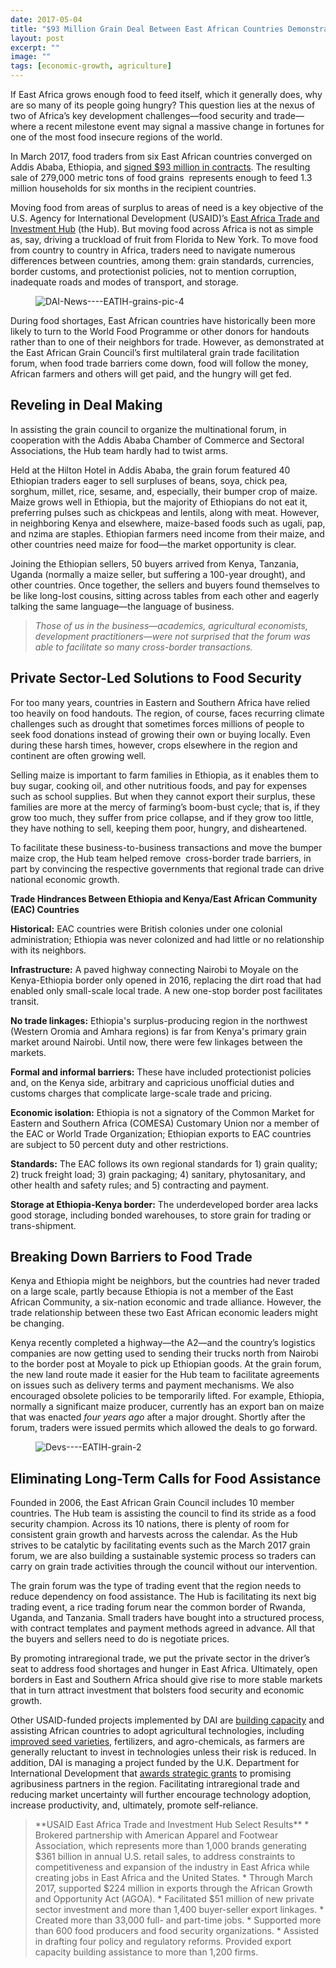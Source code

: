 ```yaml
---
date: 2017-05-04
title: "$93 Million Grain Deal Between East African Countries Demonstrates How the Region Can Feed Itself"
layout: post
excerpt: ""
image: ""
tags: [economic-growth, agriculture]
---
```

<p>If East Africa grows enough food to feed itself, which it generally does, why are so many of its people going hungry? This question lies at the nexus of two of Africa’s key development challenges—food security and trade—where a recent milestone event may signal a massive change in fortunes for one of the most food insecure regions of the world.</p><p>In March 2017, food traders from six East African countries converged on Addis Ababa, Ethiopia, and <a href="https://www.dai.com/news/a-trade-solution-to-the-food-security-challenge-surplus-grains-worth-83-dollars-million-now-available-to-countries-in-need">signed $93 million in contracts</a>. The resulting sale of 279,000 metric tons of food grains  represents enough to feed 1.3 million households for six months in the recipient countries.</p><p>Moving food from areas of surplus to areas of need is a key objective of the U.S. Agency for International Development (USAID)’s <a href="https://www.dai.com/our-work/projects/east-africa-trade-and-investment-hub-tih">East Africa Trade and Investment Hub</a> (the Hub). But moving food across Africa is not as simple as, say, driving a truckload of fruit from Florida to New York. To move food from country to country in Africa, traders need to navigate numerous differences between countries, among them: grain standards, currencies, border customs, and protectionist policies, not to mention corruption, inadequate roads and modes of transport, and storage.</p><figure class="kg-card kg-image-card"><img src="https://pubs.ghost.io/uploads/DAI-News----EATIH-grains-pic-4.jpg" class="kg-image" alt="DAI-News----EATIH-grains-pic-4" loading="lazy" title="Traders convene March 7, 2017, at the multilateral grain trade facilitation forum in Addis Ababa, Ethiopia."></figure><p>During food shortages, East African countries have historically been more likely to turn to the World Food Programme or other donors for handouts rather than to one of their neighbors for trade. However, as demonstrated at the East African Grain Council’s first multilateral grain trade facilitation forum, when food trade barriers come down, food will follow the money, African farmers and others will get paid, and the hungry will get fed.</p><h2 id="reveling-in-deal-making">Reveling in Deal Making</h2><p>In assisting the grain council to organize the multinational forum, in cooperation with the Addis Ababa Chamber of Commerce and Sectoral Associations, the Hub team hardly had to twist arms.</p><p>Held at the Hilton Hotel in Addis Ababa, the grain forum featured 40 Ethiopian traders eager to sell surpluses of beans, soya, chick pea, sorghum, millet, rice, sesame, and, especially, their bumper crop of maize. Maize grows well in Ethiopia, but the majority of Ethiopians do not eat it, preferring pulses such as chickpeas and lentils, along with meat. However, in neighboring Kenya and elsewhere, maize-based foods such as ugali, pap, and nzima are staples. Ethiopian farmers need income from their maize, and other countries need maize for food—the market opportunity is clear.</p><p>Joining the Ethiopian sellers, 50 buyers arrived from Kenya, Tanzania, Uganda (normally a maize seller, but suffering a 100-year drought), and other countries. Once together, the sellers and buyers found themselves to be like long-lost cousins, sitting across tables from each other and eagerly talking the same language—the language of business.</p><blockquote><em>Those of us in the business—academics, agricultural economists, development practitioners—were not surprised that the forum was able to facilitate so many cross-border transactions.</em></blockquote><h2 id="private-sector-led-solutions-to-food-security">Private Sector-Led Solutions to Food Security</h2><p>For too many years, countries in Eastern and Southern Africa have relied too heavily on food handouts. The region, of course, faces recurring climate challenges such as drought that sometimes forces millions of people to seek food donations instead of growing their own or buying locally. Even during these harsh times, however, crops elsewhere in the region and continent are often growing well.</p><p>Selling maize is important to farm families in Ethiopia, as it enables them to buy sugar, cooking oil, and other nutritious foods, and pay for expenses such as school supplies. But when they cannot export their surplus, these families are more at the mercy of farming’s boom-bust cycle; that is, if they grow too much, they suffer from price collapse, and if they grow too little, they have nothing to sell, keeping them poor, hungry, and disheartened.</p><p>To facilitate these business-to-business transactions and move the bumper maize crop, the Hub team helped remove  cross-border trade barriers, in part by convincing the respective governments that regional trade can drive national economic growth.</p><p><strong>Trade Hindrances Between Ethiopia and Kenya/East African Community (EAC) Countries</strong></p><p><strong>Historical:</strong> EAC countries were British colonies under one colonial administration; Ethiopia was never colonized and had little or no relationship with its neighbors.</p><p><strong>Infrastructure:</strong> A paved highway connecting Nairobi to Moyale on the Kenya-Ethiopia border only opened in 2016, replacing the dirt road that had enabled only small-scale local trade. A new one-stop border post facilitates transit.</p><p><strong>No trade linkages:</strong> Ethiopia's surplus-producing region in the northwest (Western Oromia and Amhara regions) is far from Kenya's primary grain market around Nairobi. Until now, there were few linkages between the markets.</p><p><strong>Formal and informal barriers:</strong> These have included protectionist policies and, on the Kenya side, arbitrary and capricious unofficial duties and customs charges that complicate large-scale trade and pricing.</p><p><strong>Economic isolation:</strong> Ethiopia is not a signatory of the Common Market for Eastern and Southern Africa (COMESA) Customary Union nor a member of the EAC or World Trade Organization; Ethiopian exports to EAC countries are subject to 50 percent duty and other restrictions.</p><p><strong>Standards:</strong> The EAC follows its own regional standards for 1) grain quality; 2) truck freight load; 3) grain packaging; 4) sanitary, phytosanitary, and other health and safety rules; and 5) contracting and payment.</p><p><strong>Storage at Ethiopia-Kenya border:</strong> The underdeveloped border area lacks good storage, including bonded warehouses, to store grain for trading or trans-shipment.</p><h2 id="breaking-down-barriers-to-food-trade">Breaking Down Barriers to Food Trade</h2><p>Kenya and Ethiopia might be neighbors, but the countries had never traded on a large scale, partly because Ethiopia is not a member of the East African Community, a six-nation economic and trade alliance. However, the trade relationship between these two East African economic leaders might be changing.</p><p>Kenya recently completed a highway—the A2—and the country’s logistics companies are now getting used to sending their trucks north from Nairobi to the border post at Moyale to pick up Ethiopian goods. At the grain forum, the new land route made it easier for the Hub team to facilitate agreements on issues such as delivery terms and payment mechanisms. We also encouraged obsolete policies to be temporarily lifted. For example, Ethiopia, normally a significant maize producer, currently has an export ban on maize that was enacted <em>four years ago</em> after a major drought. Shortly after the forum, traders were issued permits which allowed the deals to go forward.</p><figure class="kg-card kg-image-card"><img src="https://pubs.ghost.io/uploads/Devs----EATIH-grain-2.jpg" class="kg-image" alt="Devs----EATIH-grain-2" loading="lazy" title="Newly opened highway A2 that connects Nairobi with Moyale at the Kenya-Ethiopia border. Photo by David Stanley."></figure><h2 id="eliminating-long-term-calls-for-food-assistance">Eliminating Long-Term Calls for Food Assistance</h2><p>Founded in 2006, the East African Grain Council includes 10 member countries. The Hub team is assisting the council to find its stride as a food security champion. Across its 10 nations, there is plenty of room for consistent grain growth and harvests across the calendar. As the Hub strives to be catalytic by facilitating events such as the March 2017 grain forum, we are also building a sustainable systemic process so traders can carry on grain trade activities through the council without our intervention.</p><p>The grain forum was the type of trading event that the region needs to reduce dependency on food assistance. The Hub is facilitating its next big trading event, a rice trading forum near the common border of Rwanda, Uganda, and Tanzania. Small traders have bought into a structured process, with contract templates and payment methods agreed in advance. All that the buyers and sellers need to do is negotiate prices.</p><p>By promoting intraregional trade, we put the private sector in the driver’s seat to address food shortages and hunger in East Africa. Ultimately, open borders in East and Southern Africa should give rise to more stable markets that in turn attract investment that bolsters food security and economic growth.</p><p>Other USAID-funded projects implemented by DAI are <a href="https://www.dai.com/our-work/projects/africa-africa-lead-ii">building capacity</a> and assisting African countries to adopt agricultural technologies, including <a href="https://www.dai.com/our-work/projects/southern-africa-feed-future-southern-africa-seed-trade-project">improved seed varieties</a>, fertilizers, and agro-chemicals, as farmers are generally reluctant to invest in technologies unless their risk is reduced. In addition, DAI is managing a project funded by the U.K. Department for International Development that <a href="https://www.dai.com/our-work/projects/east-and-southern-africa-foodtrade-esa">awards strategic grants</a> to promising agribusiness partners in the region. Facilitating intraregional trade and reducing market uncertainty will further encourage technology adoption, increase productivity, and, ultimately, promote self-reliance.</p><blockquote class="kg-blockquote-alt">**USAID East Africa Trade and Investment Hub Select Results** * Brokered partnership with American Apparel and Footwear Association, which represents more than 1,000 brands generating $361 billion in annual U.S. retail sales, to address constraints to competitiveness and expansion of the industry in East Africa while creating jobs in East Africa and the United States. * Through March 2017, supported $224 million in exports through the African Growth and Opportunity Act (AGOA). * Facilitated $51 million of new private sector investment and more than 1,400 buyer-seller export linkages. * Created more than 33,000 full- and part-time jobs. * Supported more than 600 food producers and food security organizations. * Assisted in drafting four policy and regulatory reforms. Provided export capacity building assistance to more than 1,200 firms.</blockquote>
  